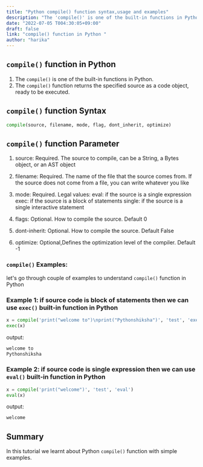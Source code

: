 ```yaml
---
title: "Python compile() function syntax,usage and examples"
description: "The 'compile()' is one of the built-in functions in Python"
date: "2022-07-05 T004:30:05+09:00"
draft: false
link: "compile() function in Python "
author: "harika"
---
```


## `compile()` function in Python

1. The `compile()` is one of the built-in functions in Python.
2. The `compile()` function returns the specified source as a code object,
ready to be executed.

## `compile()` function Syntax

```Python
compile(source, filename, mode, flag, dont_inherit, optimize)
```
## `compile()` function Parameter

1. source: Required. The source to compile, can be a String, a Bytes object, or an AST object

2. filename: Required. The name of the file that the source comes from. If the source does not come from a file, you can write whatever you like

3. mode: Required. Legal values:
   eval: if the source is a single expression
   exec: if the source is a block of statements
   single: if the source is a single interactive statement

4. flags: Optional. How to compile the source. Default 0

5. dont-inherit: Optional. How to compile the source. Default False

6. optimize: Optional,Defines the optimization level of the compiler.
 Default -1

### `compile()` Examples:

let's go through couple of examples to understand `compile()` function in Python

### Example 1: if source code is block of statements then we can use `exec()` built-in function in Python

```Python
x = compile('print("welcome to")\nprint("Pythonshiksha")', 'test', 'exec')
exec(x) 
```
output:

```Python
welcome to
Pythonshiksha
```

### Example 2:  if source code is single expression then we can use `eval()` built-in function in Python

```Python
x = compile('print("welcome")', 'test', 'eval')
eval(x) 
```
output:

```Python
welcome
```

## Summary
In this tutorial we learnt about Python `compile()` function with simple examples.





